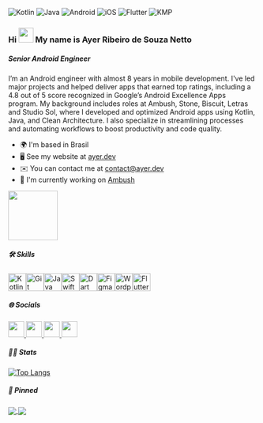 ![Kotlin](https://img.shields.io/badge/Kotlin-0095D5?&style=flat-square&logo=kotlin&logoColor=white)
![Java](https://img.shields.io/badge/java-%23ED8B00.svg?style=flat-square&logo=openjdk&logoColor=white)
![Android](https://img.shields.io/badge/Android-3DDC84?style=flat-square&logo=android&logoColor=white)
![iOS](https://img.shields.io/badge/iOS-000000?style=flat-square&logo=ios&logoColor=white)
![Flutter](https://img.shields.io/badge/Flutter-02569B?style=flat-square&logo=flutter&logoColor=white)
![KMP](https://img.shields.io/badge/KMP-8A2BE2?logo=kotlin&style=flat-square&logoColor=white)

### Hi <img src="https://user-images.githubusercontent.com/18350557/176309783-0785949b-9127-417c-8b55-ab5a4333674e.gif" width=30px /> My name is Ayer Ribeiro de Souza Netto

##### Senior Android Engineer

I’m an Android engineer with almost 8 years in mobile development. I've led major projects and helped deliver apps that earned top ratings, including a 4.8 out of 5 score recognized in Google’s Android Excellence Apps program. My background includes roles at Ambush, Stone, Biscuit, Letras and Studio Sol, where I developed and optimized Android apps using Kotlin, Java, and Clean Architecture. I also specialize in streamlining processes and automating workflows to boost productivity and code quality.

* 🌍  I'm based in Brasil
* 🖥️  See my website at [ayer.dev](http://ayer.dev)
* ✉️  You can contact me at [contact@ayer.dev](mailto:contact@ayer.dev)
* 🚀  I'm currently working on [Ambush](http://www.getambush.com/)

<img src="https://github.com/user-attachments/assets/06ef2889-cdd2-4b13-8b93-eb0022af6e01" width=100px />

##### 🛠️ Skills

<p align="left">
<a href="https://kotlinlang.org/" target="_blank" rel="noreferrer"><img src="https://raw.githubusercontent.com/danielcranney/readme-generator/main/public/icons/skills/kotlin-colored.svg" width="36" height="36" alt="Kotlin" /></a><a href="https://git-scm.com/" target="_blank" rel="noreferrer"><img src="https://raw.githubusercontent.com/danielcranney/readme-generator/main/public/icons/skills/git-colored.svg" width="36" height="36" alt="Git" /></a><a href="https://www.oracle.com/java/" target="_blank" rel="noreferrer"><img src="https://raw.githubusercontent.com/danielcranney/readme-generator/main/public/icons/skills/java-colored.svg" width="36" height="36" alt="Java" /></a><a href="https://developer.apple.com/swift/" target="_blank" rel="noreferrer"><img src="https://raw.githubusercontent.com/danielcranney/readme-generator/main/public/icons/skills/swift-colored.svg" width="36" height="36" alt="Swift" /></a><a href="https://dart.dev/" target="_blank" rel="noreferrer"><img src="https://raw.githubusercontent.com/danielcranney/readme-generator/main/public/icons/skills/dart-colored.svg" width="36" height="36" alt="Dart" /></a><a href="https://www.figma.com/" target="_blank" rel="noreferrer"><img src="https://raw.githubusercontent.com/danielcranney/readme-generator/main/public/icons/skills/figma-colored.svg" width="36" height="36" alt="Figma" /></a><a href="https://wordpress.com" target="_blank" rel="noreferrer"><img src="https://raw.githubusercontent.com/danielcranney/readme-generator/main/public/icons/skills/wordpress-colored.svg" width="36" height="36" alt="Wordpress" /></a><a href="https://flutter.dev/" target="_blank" rel="noreferrer"><img src="https://raw.githubusercontent.com/danielcranney/readme-generator/main/public/icons/skills/flutter-colored.svg" width="36" height="36" alt="Flutter" /></a>
</p>

##### 🌐 Socials

<p align="left"> <a href="https://www.github.com/ayer-ribeiro" target="_blank" rel="noreferrer"> <picture> <source media="(prefers-color-scheme: dark)" srcset="https://raw.githubusercontent.com/danielcranney/readme-generator/main/public/icons/socials/github-dark.svg" /> <source media="(prefers-color-scheme: light)" srcset="https://raw.githubusercontent.com/danielcranney/readme-generator/main/public/icons/socials/github.svg" /> <img src="https://raw.githubusercontent.com/danielcranney/readme-generator/main/public/icons/socials/github.svg" width="32" height="32" /> </picture> </a> <a href="https://www.linkedin.com/in/ayer-ribeiro" target="_blank" rel="noreferrer"> <picture> <source media="(prefers-color-scheme: dark)" srcset="https://raw.githubusercontent.com/danielcranney/readme-generator/main/public/icons/socials/linkedin-dark.svg" /> <source media="(prefers-color-scheme: light)" srcset="https://raw.githubusercontent.com/danielcranney/readme-generator/main/public/icons/socials/linkedin.svg" /> <img src="https://raw.githubusercontent.com/danielcranney/readme-generator/main/public/icons/socials/linkedin.svg" width="32" height="32" /> </picture> </a> <a href="http://www.medium.com/ayerribeiro" target="_blank" rel="noreferrer"> <picture> <source media="(prefers-color-scheme: dark)" srcset="https://raw.githubusercontent.com/danielcranney/readme-generator/main/public/icons/socials/medium-dark.svg" /> <source media="(prefers-color-scheme: light)" srcset="https://raw.githubusercontent.com/danielcranney/readme-generator/main/public/icons/socials/medium.svg" /> <img src="https://raw.githubusercontent.com/danielcranney/readme-generator/main/public/icons/socials/medium.svg" width="32" height="32" /> </picture> </a> <a href="https://www.stackoverflow.com/users/8285157" target="_blank" rel="noreferrer"> <picture> <source media="(prefers-color-scheme: dark)" srcset="https://raw.githubusercontent.com/danielcranney/readme-generator/main/public/icons/socials/stackoverflow-dark.svg" /> <source media="(prefers-color-scheme: light)" srcset="https://raw.githubusercontent.com/danielcranney/readme-generator/main/public/icons/socials/stackoverflow.svg" /> <img src="https://raw.githubusercontent.com/danielcranney/readme-generator/main/public/icons/socials/stackoverflow.svg" width="32" height="32" /> </picture> </a></p>

##### 👨‍💻 Stats

[![Top Langs](https://github-readme-stats-eight-lemon-33.vercel.app/api/top-langs/?username=ayer-ribeiro&layout=donut&theme=transparent)](https://github.com/ayer-ribeiro)

##### 📌 Pinned

<a href="https://gist.github.com/ayer-ribeiro/de19d6d0b9899c3b375e090031b4ff28/" target="_blank">
  <img align="center" src="https://github-readme-stats.vercel.app/api/gist?id=de19d6d0b9899c3b375e090031b4ff28&theme=transparent" />
</a>
<a href="https://github.com/ayer-ribeiro/gradle-diff-ready" target="_blank">
  <img align="center" src=https://github-readme-stats.vercel.app/api/pin/?username=ayer-ribeiro&repo=gradle-diff-ready&theme=transparent" />
</a>

<!--
**ayer-ribeiro/ayer-ribeiro** is a ✨ _special_ ✨ repository because its `README.md` (this file) appears on your GitHub profile.

Here are some ideas to get you started:

- 🔭 I’m currently working on ...
- 🌱 I’m currently learning ...
- 👯 I’m looking to collaborate on ...
- 🤔 I’m looking for help with ...
- 💬 Ask me about ...
- 📫 How to reach me: ...
- 😄 Pronouns: ...
- ⚡ Fun fact: ...
-->
